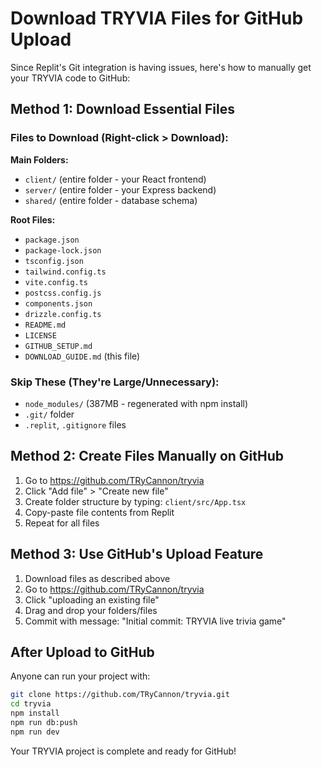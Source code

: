 # Download TRYVIA Files for GitHub Upload

Since Replit's Git integration is having issues, here's how to manually get your TRYVIA code to GitHub:

## Method 1: Download Essential Files

### Files to Download (Right-click > Download):

**Main Folders:**
- `client/` (entire folder - your React frontend)
- `server/` (entire folder - your Express backend)  
- `shared/` (entire folder - database schema)

**Root Files:**
- `package.json`
- `package-lock.json`
- `tsconfig.json`
- `tailwind.config.ts`
- `vite.config.ts`
- `postcss.config.js`
- `components.json`
- `drizzle.config.ts`
- `README.md`
- `LICENSE`
- `GITHUB_SETUP.md`
- `DOWNLOAD_GUIDE.md` (this file)

### Skip These (They're Large/Unnecessary):
- `node_modules/` (387MB - regenerated with npm install)
- `.git/` folder
- `.replit`, `.gitignore` files

## Method 2: Create Files Manually on GitHub

1. Go to https://github.com/TRyCannon/tryvia
2. Click "Add file" > "Create new file"
3. Create folder structure by typing: `client/src/App.tsx`
4. Copy-paste file contents from Replit
5. Repeat for all files

## Method 3: Use GitHub's Upload Feature

1. Download files as described above
2. Go to https://github.com/TRyCannon/tryvia  
3. Click "uploading an existing file"
4. Drag and drop your folders/files
5. Commit with message: "Initial commit: TRYVIA live trivia game"

## After Upload to GitHub

Anyone can run your project with:
```bash
git clone https://github.com/TRyCannon/tryvia.git
cd tryvia
npm install
npm run db:push
npm run dev
```

Your TRYVIA project is complete and ready for GitHub!